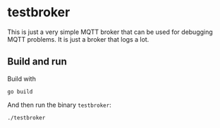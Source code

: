 # testbroker

This is just a very simple MQTT broker that can be used for debugging MQTT problems. It is just a broker that logs a lot.

## Build and run

Build with

```shell
go build
```

And then run the binary `testbroker`:

```shell
./testbroker
```

